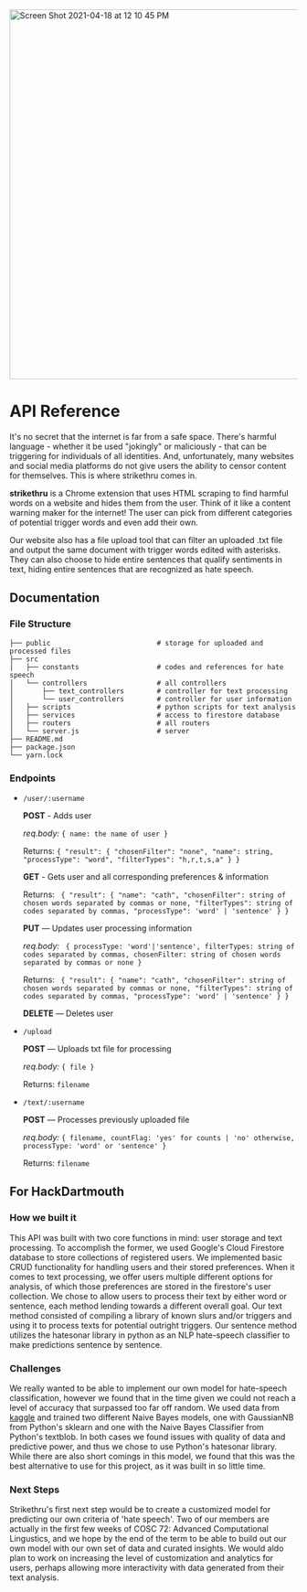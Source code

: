 <img width="647" alt="Screen Shot 2021-04-18 at 12 10 45 PM" src="https://user-images.githubusercontent.com/56173614/115152464-32c3ab00-a03f-11eb-8716-8a54216a833f.png">

# API Reference 

It's no secret that the internet is far from a safe space. There's harmful language - whether it be used "jokingly" or maliciously - that can be triggering for individuals of all identities. And, unfortunately, many websites and social media platforms do not give users the ability to censor content for themselves. This is where strikethru comes in.

**strikethru** is a Chrome extension that uses HTML scraping to find harmful words on a website and hides them from the user. Think of it like a content warning maker for the internet! The user can pick from different categories of potential trigger words and even add their own.

Our website also has a file upload tool that can filter an uploaded .txt file and output the same document with trigger words edited with asterisks. They can also choose to hide entire sentences that qualify sentiments in text, hiding entire sentences that are recognized as hate speech.

## Documentation
### File Structure
```
├── public                          # storage for uploaded and processed files
├── src
│   ├── constants                   # codes and references for hate speech
│   └── controllers                 # all controllers
│       ├── text_controllers        # controller for text processing
│       └── user_controllers        # controller for user information
│   ├── scripts                     # python scripts for text analysis
│   ├── services                    # access to firestore database
│   ├── routers                     # all routers
│   └── server.js                   # server
├── README.md
├── package.json
└── yarn.lock
```
### Endpoints
* `/user/:username`
  
  **POST** - Adds user 
  
  *req.body:* `{ name: the name of user }`
  
  Returns: `{ "result": { "chosenFilter": "none", "name": string, "processType": "word", "filterTypes": "h,r,t,s,a" } }`
  
  **GET** - Gets user and all corresponding preferences & information
  
  Returns: ` { "result": { "name": "cath", "chosenFilter": string of chosen words separated by commas or none, "filterTypes": string of codes separated by commas, "processType": 'word' | 'sentence' } }`
  
    **PUT** — Updates user processing information
  
  *req.body:* ` { processType: 'word'|'sentence', filterTypes: string of codes separated by commas, chosenFilter: string of chosen words separated by commas or none }`
  
  Returns: ` { "result": { "name": "cath", "chosenFilter": string of chosen words separated by commas or none, "filterTypes": string of codes separated by commas, "processType": 'word' | 'sentence' } }`
  
    **DELETE** — Deletes user
  
    
 * `/upload`
  
    **POST** — Uploads txt file for processing 
    
   *req.body:* `{ file }`
    
   Returns: `filename`
    
 * `/text/:username`

    **POST** — Processes previously uploaded file 
    
   *req.body:* `{ filename, countFlag: 'yes' for counts | 'no' otherwise, processType: 'word' or 'sentence' }`

   Returns: `filename`
  
## For HackDartmouth
### How we built it
This API was built with two core functions in mind: user storage and text processing. To accomplish the former, we used Google's Cloud Firestore database to store collections of registered users. We implemented basic CRUD functionality for handling users and their stored preferences. When it comes to text processing, we offer users multiple different options for analysis, of which those preferences are stored in the firestore's user collection. We chose to allow users to process their text by either word or sentence, each method lending towards a different overall goal. Our text method consisted of compiling a library of known slurs and/or triggers and using it to process texts for potential outright triggers. Our sentence method utilizes the hatesonar library in python as an NLP hate-speech classifier to make predictions sentence by sentence.

### Challenges
We really wanted to be able to implement our own model for hate-speech classification, however we found that in the time given we could not reach a level of accuracy that surpassed too far off random. We used data from [kaggle](https://www.kaggle.com/usharengaraju/dynamically-generated-hate-speech-dataset) and trained two different Naive Bayes models, one with GaussianNB from Python's sklearn and one with the Naive Bayes Classifier from Python's textblob. In both cases we found issues with quality of data and predictive power, and thus we chose to use Python's hatesonar library. While there are also short comings in this model, we found that this was the best alternative to use for this project, as it was built in so little time.

### Next Steps
Strikethru's first next step would be to create a customized model for predicting our own criteria of 'hate speech'. Two of our members are actually in the first few weeks of COSC 72: Advanced Computational Lingustics, and we hope by the end of the term to be able to build out our own model with our own set of data and curated insights. We would aldo plan to work on increasing the level of customization and analytics for users, perhaps allowing more interactivity with data generated from their text analysis.
